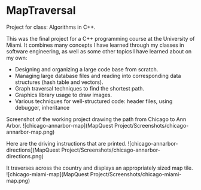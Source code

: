 # MapTraversal
Project for class: Algorithms in C++. 

This was the final project for a C++ programming course at the University of Miami. It combines many concepts I have learned through my classes in software engineering, as well as some other topics I have learned about on my own:

- Designing and organizing a large  code base from scratch. 
- Managing large database files and reading into corresponding data structures (hash table and vectors).
- Graph traversal techniques to find the shortest path.
- Graphics library usage to draw images. 
- Various techniques for well-structured code: header files, using debugger, inheritance


Screenshot of the working project drawing the path from Chicago to Ann Arbor.
![chicago-annarbor-map](MapQuest Project/Screenshots/chicago-annarbor-map.png)

Here are the driving instructions that are printed.
![chicago-annarbor-directions](MapQuest Project/Screenshots/chicago-annarbor-directions.png)

It traverses across the country and displays an appropriately sized map tile.
![chicago-miami-map](MapQuest Project/Screenshots/chicago-miami-map.png)
